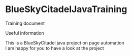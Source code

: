 # BlueSkyCitadelJavaTraining
Training document

Useful information

This is a BlueSkyCitadel java project on page automation  
I am happy for you to have a look at the project
